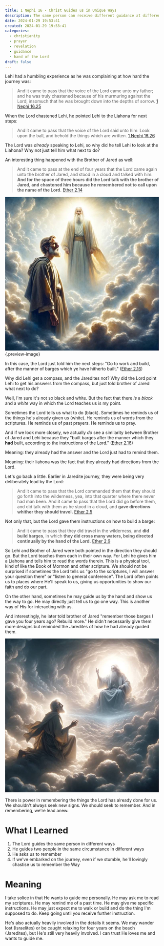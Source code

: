 ```yaml
---
title: 1 Nephi 16 - Christ Guides us in Unique Ways
description: The same person can receive different guidance at different times. Two people in the same circumstance can be guided differently.
date: 2024-01-29 19:53:41
created: 2024-01-29 19:53:41
categories:
  - christianity
  - prayer
  - revelation
  - guidance
  - hand of the Lord
draft: false
---
```

Lehi had a humbling experience as he was complaining at how hard the journey was:

> And it came to pass that the voice of the Lord came unto my father; and he was truly chastened because of his murmuring against the Lord, insomuch that he was brought down into the depths of sorrow.
> [1 Nephi 16.25](../scriptures/1-nephi-16.25)

When the Lord chastened Lehi, he pointed Lehi to the Liahona for next steps:

> And it came to pass that the voice of the Lord said unto him: Look upon the ball, and behold the things which are written.
> [1 Nephi 16.26](../scriptures/1-nephi-16.26)

The Lord was *already* speaking to Lehi, so why did he tell Lehi to look at the Liahona? Why not just tell him what next to do?

An interesting thing happened with the Brother of Jared as well:

> And it came to pass at the end of four years that the Lord came again unto the brother of Jared, and stood in a cloud and talked with him. **And for the space of three hours did the Lord talk with the brother of Jared, and chastened him because he remembered not to call upon the name of the Lord.**
> [Ether 2.14](../scriptures/ether-2.14)

![Christ standing with the Brother of Jared in a cloud](../img/dalle-christ-standing-brother-of-jared.jpeg){.preview-image}

In this case, the Lord just told him the next steps: "Go to work and build, after the manner of barges which ye have hitherto built." ([Ether 2.16](../scriptures/ether-2.16))

Why did Lehi get a compass, and the Jaredites not? Why did the Lord point Lehi to get his answers from the compass, but just told brother of Jared what next to do?

Well, I'm sure it's not so black and white. But the fact that there *is* a *black* and a *white* way in which the Lord teaches us is my point. 

Sometimes the Lord tells us what to do (black). Sometimes he reminds us of the things he's already given us (white). He reminds us of words from the scriptures. He reminds us of past prayers. He reminds us to pray. 

And if we look more closely, we actually *do* see a similarity between Brother of Jared and Lehi because they "built barges after the manner which they **had** built, according to the instructions of the Lord." ([Ether 2.16](../scriptures/ether-2.16))

Meaning: they already had the answer and the Lord just had to remind them. 

Meaning: their liahona was the fact that they already had directions from the Lord. 

Let's go back a little. Earlier in Jaredite journey, they were being very deliberately lead by the Lord:

> And it came to pass that the Lord commanded them that they should go forth into the wilderness, yea, into that quarter where there never had man been. And it came to pass that the Lord did go before them, and did talk with them as he stood in a cloud, and **gave directions whither they should travel.**
> [Ether 2.5](../scriptures/ether-2.5)

Not only that, but the Lord gave them instructions on how to build a barge:

> And it came to pass that they did travel in the wilderness, and **did build barges**, in which **they did cross many waters, being directed continually by the hand of the Lord.**
> [Ether 2.6](../scriptures/ether-2.6)

So Lehi and Brother of Jared were both pointed in the direction they should go. But the Lord teaches them each in their own way. For Lehi he gives him a Liahona and tells him to read the words therein. This is a physical tool, kind of like the Book of Mormon and other scripture. We should not be surprised if sometimes the Lord tells us "go to the scriptures, I will answer your question there" or "listen to general conference". The Lord often points us to places where He'll speak to us, giving us opportunities to show our faith and do our part. 

On the other hand, sometimes he may guide us by the hand and show us the way to go. He may directly just tell us to go one way. This is another way of His for interacting with us. 

And interestingly, he later told brother of Jared "remember those barges I gave you four years ago? Rebuild more." He didn't necessarily give them more designs but reminded the Jaredites of how he had already guided them.

![Brother of Jared and the Lord](../img/dalle-brother-of-jared-in-cloud-with-lord.jpeg)

There is power in remembering the things the Lord has already done for us. We shouldn't always seek new signs. We should seek to remember. And in remembering, we're lead anew. 

# What I Learned

1. The Lord guides the same person in different ways
2. He guides two people in the same circumstance in different ways
3. He asks us to remember
4. If we've embarked on the journey, even if we stumble, he'll lovingly chastise us to remember the Way

# Meaning

I take solice in that He wants to guide me personally. He may ask me to read my scriptures. He may remind me of a past time. He may give me specific instructions. He may just expect me to walk or build and do the thing I'm supposed to do. Keep going until you receive further instruction. 

He's also actually heavily involved in the details it seems. We may wander lost (Israelites) or be caught relaxing for four years on the beach (Jaredites), but He's still very heavily involved. I can trust He loves me and wants to guide me. 